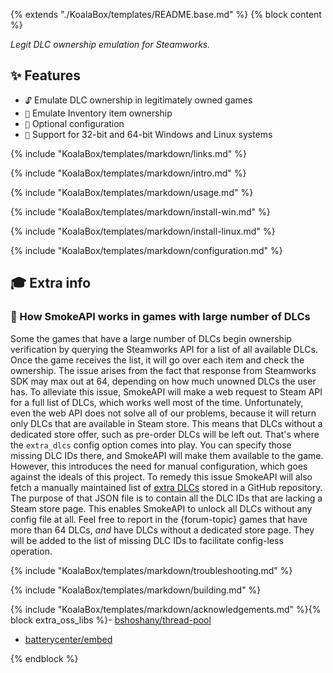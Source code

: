 {% extends "./KoalaBox/templates/README.base.md" %}
{% block content %}

_Legit DLC ownership emulation for Steamworks._

## ✨ Features

* `🔓` Emulate DLC ownership in legitimately owned games
* `🛅` Emulate Inventory item ownership
* `📄` Optional configuration
* `🐧` Support for 32-bit and 64-bit Windows and Linux systems

{% include "KoalaBox/templates/markdown/links.md" %}

{% include "KoalaBox/templates/markdown/intro.md" %}

{% include "KoalaBox/templates/markdown/usage.md" %}

{% include "KoalaBox/templates/markdown/install-win.md" %}

{% include "KoalaBox/templates/markdown/install-linux.md" %}

{% include "KoalaBox/templates/markdown/configuration.md" %}

## 🎓 Extra info

### 🔑 How SmokeAPI works in games with large number of DLCs

Some the games that have a large number of DLCs begin ownership verification by querying the Steamworks API for a list of all available DLCs.
Once the game receives the list, it will go over each item and check the ownership.
The issue arises from the fact that response from Steamworks SDK may max out at 64, depending on how much unowned DLCs the user has.
To alleviate this issue, SmokeAPI will make a web request to Steam API for a full list of DLCs, which works well most of the time.
Unfortunately, even the web API does not solve all of our problems, because it will return only DLCs that are available in Steam store.
This means that DLCs without a dedicated store offer, such as pre-order DLCs will be left out.
That's where the `extra_dlcs` config option comes into play.
You can specify those missing DLC IDs there, and SmokeAPI will make them available to the game.
However, this introduces the need for manual configuration, which goes against the ideals of this project.
To remedy this issue SmokeAPI will also fetch a manually maintained list of [extra DLCs] stored in a GitHub repository.
The purpose of that JSON file is to contain all the DLC IDs that are lacking a Steam store page.
This enables SmokeAPI to unlock all DLCs without any config file at all.
Feel free to report in the {forum-topic} games that have more than 64 DLCs,
_and_ have DLCs without a dedicated store page.
They will be added to the list of missing DLC IDs to facilitate config-less operation.

[extra DLCs]: https://github.com/acidicoala/public-entitlements/blob/main/steam/v2/dlc.json

{% include "KoalaBox/templates/markdown/troubleshooting.md" %}

{% include "KoalaBox/templates/markdown/building.md" %}

{% include "KoalaBox/templates/markdown/acknowledgements.md" %}{% block extra_oss_libs %}- [bshoshany/thread-pool](https://github.com/bshoshany/thread-pool)
- [batterycenter/embed](https://github.com/batterycenter/embed)

{% endblock %}
